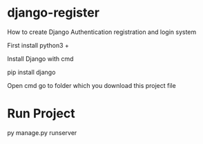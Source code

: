 # django-register

How to create Django Authentication registration  and login system

First install python3 + 

Install Django  with cmd 

pip install django

Open cmd go to folder which  you  download  this  project file 

# Run Project
py manage.py runserver
